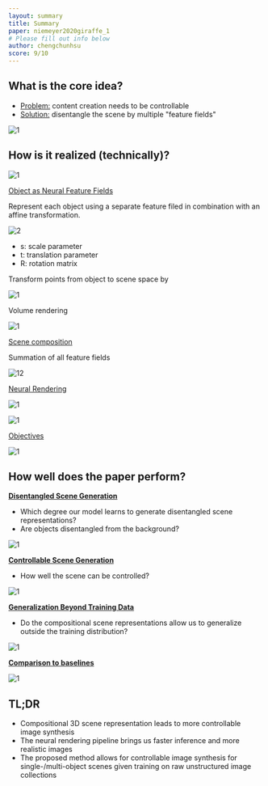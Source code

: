 ```yaml
---
layout: summary
title: Summary
paper: niemeyer2020giraffe_1
# Please fill out info below
author: chengchunhsu
score: 9/10
---
```


## What is the core idea?

* <u>Problem:</u> content creation needs to be controllable
* <u>Solution:</u> disentangle the scene by multiple "feature fields"

![1](niemeyer2020giraffe_1_1.png)

## How is it realized (technically)?



![1](niemeyer2020giraffe_1_5.png)









<u>Object as Neural Feature Fields</u>

Represent each object using a separate feature filed in combination with an affine transformation.

![2](niemeyer2020giraffe_1_2.png)

* s: scale parameter
* t: translation parameter
* R: rotation matrix



Transform points from object to scene space by

![1](niemeyer2020giraffe_1_3.png)

Volume rendering

![1](niemeyer2020giraffe_1_4.png)



<u>Scene composition</u>

Summation of all feature fields

![12](niemeyer2020giraffe_1_12.png)



<u>Neural Rendering</u>

![1](niemeyer2020giraffe_1_6.png)

![1](niemeyer2020giraffe_1_7.png)





<u>Objectives</u>

![1](niemeyer2020giraffe_1_8.png)



## How well does the paper perform?

<u>**Disentangled Scene Generation**</u>

- Which degree our model learns to generate disentangled scene representations?
- Are objects disentangled from the background?

![1](niemeyer2020giraffe_1_9.png)



<u>**Controllable Scene Generation**</u>

- How well the scene can be controlled?

![1](niemeyer2020giraffe_1_10.png)



**<u>Generalization Beyond Training Data</u>**

- Do the compositional scene representations allow us to generalize outside the training distribution?

![1](niemeyer2020giraffe_1_11.png)





<u>**Comparison to baselines**</u>

![1](niemeyer2020giraffe_1_13.png)



## TL;DR
* Compositional 3D scene representation leads to more controllable image synthesis
* The neural rendering pipeline brings us faster inference and more realistic images
* The proposed method allows for controllable image synthesis for single-/multi-object scenes given training on raw unstructured image collections

